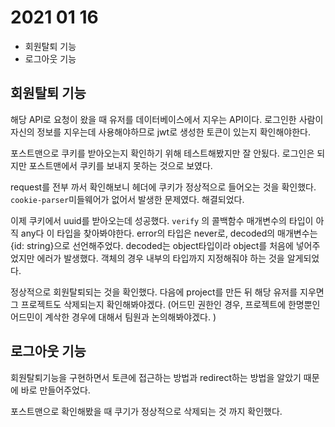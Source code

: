 # 2021 01 16

* 회원탈퇴 기능
* 로그아웃 기능 



## 회원탈퇴 기능

해당 API로 요청이 왔을 때 유저를 데이터베이스에서 지우는 API이다. 로그인한 사람이 자신의 정보를 지우는데 사용해야하므로 jwt로 생성한 토큰이 있는지 확인해야한다. 

포스트맨으로 쿠키를 받아오는지 확인하기 위해 테스트해봤지만 잘 안됬다. 로그인은 되지만 포스트맨에서 쿠키를 보내지 못하는 것으로 보였다.

request를 전부 까서 확인해보니 헤더에 쿠키가 정상적으로 들어오는 것을 확인했다. `cookie-parser`미들웨어가 없어서 발생한 문제였다. 해결되었다. 

이제 쿠키에서 uuid를 받아오는데 성공했다. `verify` 의 콜백함수 매개변수의 타입이 아직 any다 이 타입을 찾아봐야한다. error의 타입은 never로, decoded의 매개변수는 {id: string}으로 선언해주었다. decoded는 object타입이라 object를 처음에 넣어주었지만 에러가 발생했다. 객체의 경우 내부의 타입까지 지정해줘야 하는 것을 알게되었다. 

정상적으로 회원탈퇴되는 것을 확인했다. 다음에 project를 만든 뒤 해당 유저를 지우면 그 프로젝트도 삭제되는지 확인해봐야겠다. (어드민 권한인 경우, 프로젝트에 한명뿐인 어드민이 계삭한 경우에 대해서 팀원과 논의해봐야겠다. )

## 로그아웃 기능

회원탈퇴기능을 구현하면서 토큰에 접근하는 방법과 redirect하는 방법을 알았기 때문에 바로 만들어주었다.

포스트맨으로 확인해봤을 때 쿠기가 정상적으로 삭제되는 것 까지 확인했다. 